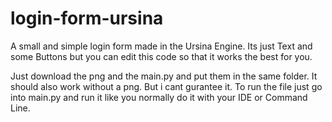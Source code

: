 # login-form-ursina
A small and simple login form made in the Ursina Engine. 
Its just Text and some Buttons but you can edit this code so that it works the best for you.

Just download the png and the main.py and put them in the same folder. It should also work without a png. But i cant gurantee it.
To run the file just go into main.py and run it like you normally do it with your IDE or Command Line.
